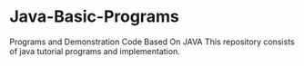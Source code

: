 # Java-Basic-Programs
Programs and Demonstration Code Based On JAVA
This repository consists of java tutorial programs and implementation.

